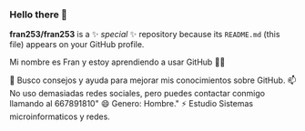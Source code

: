 ### Hello there 👋


**fran253/fran253** is a ✨ _special_ ✨ repository because its `README.md` (this file) appears on your GitHub profile.

Mi nombre es Fran y estoy aprendiendo a usar GitHub 🧑‍💻

🤔 Busco consejos y ayuda para mejorar mis conocimientos sobre GitHub.
📫 No uso demasiadas redes sociales, pero puedes contactar conmigo llamando al 667891810"
😄 Genero: Hombre."
⚡ Estudio Sistemas microinformaticos y redes.

